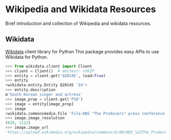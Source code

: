 # Wikipedia and Wikidata Resources
Brief introduction and collection of Wikipedia and wikidata resources.

## Wikidata
[Wikidata](https://github.com/dahlia/wikidata) client library for Python
This package provides easy APIs to use Wikidata for Python.

```python
>>> from wikidata.client import Client
>>> client = Client()  # doctest: +SKIP
>>> entity = client.get('Q20145', load=True)
>>> entity
<wikidata.entity.Entity Q20145 'IU'>
>>> entity.description
m'South Korean singer and actress'
>>> image_prop = client.get('P18')
>>> image = entity[image_prop]
>>> image
<wikidata.commonsmedia.File 'File:KBS "The Producers" press conference, 11 May 2015 10.jpg'>
>>> image.image_resolution
(820, 1122)
>>> image.image_url
'https://upload.wikimedia.org/wikipedia/commons/6/60/KBS_%22The_Producers%22_press_conference%2C_11_May_2015_10.jpg'
```
